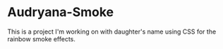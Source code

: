 # Audryana-Smoke
This is a project I'm working on with daughter's name using CSS for the rainbow smoke effects.
